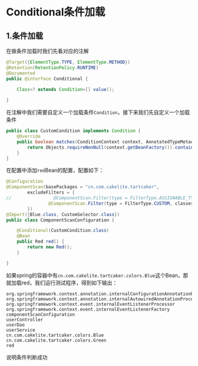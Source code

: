 # Conditional条件加载

## 1.条件加载

在做条件加载时我们先看对应的注解

```java
@Target({ElementType.TYPE, ElementType.METHOD})
@Retention(RetentionPolicy.RUNTIME)
@Documented
public @interface Conditional {
    
	Class<? extends Condition>[] value();

}
```

在注解中我们需要自定义一个加载条件`Condition`，接下来我们先自定义一个加载条件

```java
public class CustomCondition implements Condition {
    @Override
    public boolean matches(ConditionContext context, AnnotatedTypeMetadata metadata) {
        return Objects.requireNonNull(context.getBeanFactory()).containsBean("cn.com.cakelite.tartcaker.colors.Blue");
    }
}
```

在配置中添加`red`Bean的配置，配置如下：

```java
@Configuration
@ComponentScan(basePackages = "cn.com.cakelite.tartcaker",
        excludeFilters = {
//                @ComponentScan.Filter(type = FilterType.ASSIGNABLE_TYPE, classes = AnnotationConfiguration.class),
                @ComponentScan.Filter(type = FilterType.CUSTOM, classes = {CustomFilter.class})
        })
@Import({Blue.class, CustomSelector.class})
public class ComponentScanConfiguration {

    @Conditional(CustomCondition.class)
    @Bean
    public Red red() {
        return new Red();
    }

}
```

如果spring的容器中有`cn.com.cakelite.tartcaker.colors.Blue`这个Bean，那就加载red，我们运行测试程序，得到如下输出：

```
org.springframework.context.annotation.internalConfigurationAnnotationProcessor
org.springframework.context.annotation.internalAutowiredAnnotationProcessor
org.springframework.context.event.internalEventListenerProcessor
org.springframework.context.event.internalEventListenerFactory
componentScanConfiguration
userController
userDao
userService
cn.com.cakelite.tartcaker.colors.Blue
cn.com.cakelite.tartcaker.colors.Green
red
```
说明条件判断成功

